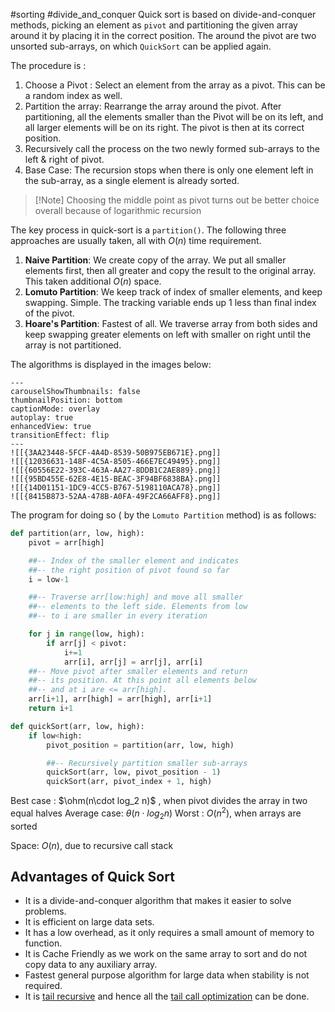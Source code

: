 #sorting #divide_and_conquer
Quick sort is based on divide-and-conquer methods, picking an element as `pivot` and partitioning the given array around it by placing it in the correct position. The around the pivot are two unsorted sub-arrays, on which `QuickSort` can be applied again.

The procedure is :
1. Choose a Pivot : Select an element from the array as a pivot. This can be a random index as well.
2. Partition the array: Rearrange the array around the pivot. After partitioning, all the elements smaller than the Pivot will be on its left, and all larger elements will be on its right. The pivot is then at its correct position.
3. Recursively call the process on the two newly formed sub-arrays to the left & right of pivot.
4. Base Case: The recursion stops when there is only one element left in the sub-array, as a single element is already sorted.
>[!Note] Choosing the middle point as pivot turns out be better choice overall because of logarithmic recursion

The key process in quick-sort is a `partition()`.  The following three approaches are usually taken, all with $O(n)$ time requirement.
1. **Naive Partition**: We create copy of the array. We put all smaller elements first, then all greater and copy the result to the original array. This taken additional $O(n)$ space.
2. **Lomuto Partition**: We keep track of index of smaller elements, and keep swapping. Simple. The tracking variable ends up 1 less than final index of the pivot.
3. **Hoare's Partition**: Fastest of all. We traverse array from both sides and keep swapping greater elements on left with smaller on right until the array is not partitioned.

The algorithms  is displayed in the images below:
```media-slider
---
carouselShowThumbnails: false
thumbnailPosition: bottom
captionMode: overlay
autoplay: true
enhancedView: true
transitionEffect: flip
---
![[{3AA23448-5FCF-4A4D-8539-50B975EB671E}.png]]
![[{12036631-148F-4C5A-8505-466E7EC49495}.png]]
![[{60556E22-393C-463A-AA27-8DDB1C2AE889}.png]]
![[{95BD455E-62E8-4E15-BEAC-3F94BF6838BA}.png]]
![[{14D01151-1DC9-4CC5-B767-5198110ACA78}.png]]
![[{8415B873-52AA-478B-A0FA-49F2CA66AFF8}.png]]
```

The program for doing so ( by the `Lomuto Partition` method) is as follows:

```python
def partition(arr, low, high):
	pivot = arr[high]

	##-- Index of the smaller element and indicates
	##-- the right position of pivot found so far
	i = low-1

	##-- Traverse arr[low:high] and move all smaller 
	##-- elements to the left side. Elements from low
	##-- to i are smaller in every iteration

	for j in range(low, high):
		if arr[j] < pivot:
			i+=1
			arr[i], arr[j] = arr[j], arr[i]
	##-- Move pivot after smaller elements and return 
	##-- its position. At this point all elements below
	##-- and at i are <= arr[high].
	arr[i+1], arr[high] = arr[high], arr[i+1]
	return i+1
```

```python
def quickSort(arr, low, high):
	if low<high:
		pivot_position = partition(arr, low, high)

		##-- Recursively partition smaller sub-arrays
		quickSort(arr, low, pivot_position - 1)
		quickSort(arr, pivot_index + 1, high)
```

Best case : $\ohm(n\cdot log_2 n)$ , when pivot divides the array in two equal halves
Average case: $\theta(n\cdot log_2 n)$ 
Worst : $O(n^2)$, when arrays are sorted

Space: $O(n)$, due to recursive call stack

## **Advantages of Quick Sort**

- It is a divide-and-conquer algorithm that makes it easier to solve problems.
- It is efficient on large data sets.
- It has a low overhead, as it only requires a small amount of memory to function.
- It is Cache Friendly as we work on the same array to sort and do not copy data to any auxiliary array.
- Fastest general purpose algorithm for large data when stability is not required.
- It is [tail recursive](https://www.geeksforgeeks.org/tail-recursion/) and hence all the [tail call optimization](https://www.geeksforgeeks.org/quicksort-tail-call-optimization-reducing-worst-case-space-log-n/) can be done.
